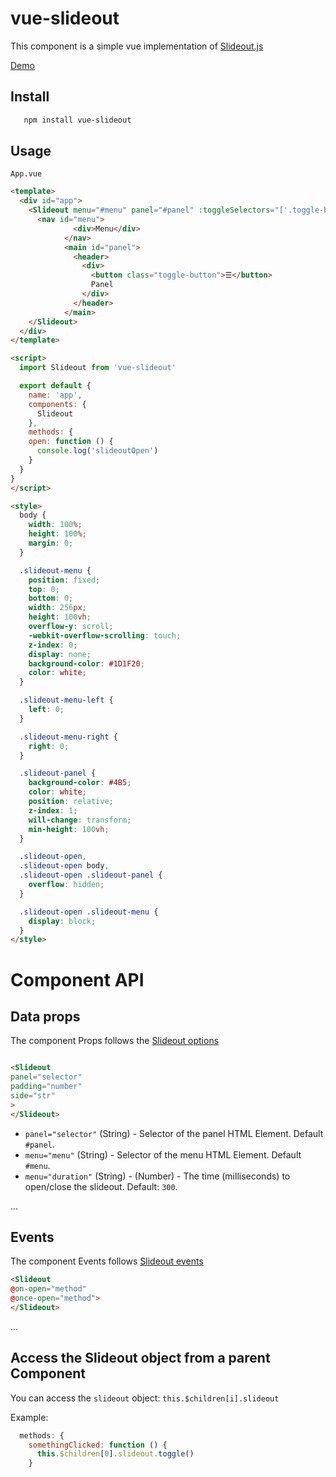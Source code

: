 # vue-slideout

This component is a simple vue implementation of [Slideout.js](https://github.com/Mango/slideout)

[Demo](https://vouill.github.io/vue-slideout/)

## Install

```bash
   npm install vue-slideout
 ```

## Usage

`App.vue`

```html
<template>
  <div id="app">
    <Slideout menu="#menu" panel="#panel" :toggleSelectors="['.toggle-button']" @on-open="open">
      <nav id="menu">
              <div>Menu</div>
            </nav>
            <main id="panel">
              <header>
                <div>
                  <button class="toggle-button">☰</button>
                  Panel
                </div>
              </header>
            </main>
    </Slideout>
  </div>
</template>

<script>
  import Slideout from 'vue-slideout'

  export default {
    name: 'app',
    components: {
      Slideout
    },
    methods: {
    open: function () {
      console.log('slideoutOpen')
    }
  }
}
</script>

<style>
  body {
    width: 100%;
    height: 100%;
    margin: 0;
  }

  .slideout-menu {
    position: fixed;
    top: 0;
    bottom: 0;
    width: 256px;
    height: 100vh;
    overflow-y: scroll;
    -webkit-overflow-scrolling: touch;
    z-index: 0;
    display: none;
    background-color: #1D1F20;
    color: white;
  }

  .slideout-menu-left {
    left: 0;
  }

  .slideout-menu-right {
    right: 0;
  }

  .slideout-panel {
    background-color: #4B5;
    color: white;
    position: relative;
    z-index: 1;
    will-change: transform;
    min-height: 100vh;
  }

  .slideout-open,
  .slideout-open body,
  .slideout-open .slideout-panel {
    overflow: hidden;
  }

  .slideout-open .slideout-menu {
    display: block;
  }
</style>
```

# Component API

## Data props
The component Props follows the [Slideout options](https://github.com/Mango/slideout#user-content-slideoutoptions)

```html

<Slideout
panel="selector"
padding="number"
side="str"
>
</Slideout>
```

- `panel="selector"` (String)  - Selector of the panel HTML Element. Default `#panel`.
- `menu="menu"` (String)  - Selector of the menu HTML Element. Default `#menu`.
- `menu="duration"` (String)  - (Number) - The time (milliseconds) to open/close the slideout. Default: `300`.

...

## Events
The component Events follows [Slideout events](https://github.com/Mango/slideout#user-content-events)


```html
<Slideout
@on-open="method"
@once-open="method">
</Slideout>
```

...

## Access the Slideout object from a parent Component

You can access the `slideout` object: `this.$children[i].slideout`

Example:

```javascript
  methods: {
    somethingClicked: function () {
      this.$children[0].slideout.toggle()
    }
```

